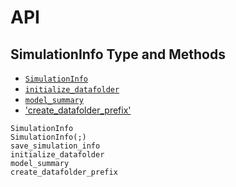 # API

## SimulationInfo Type and Methods

- [`SimulationInfo`](@ref)
- [`initialize_datafolder`](@ref)
- [`model_summary`](@ref)
- ['create_datafolder_prefix'](@ref)

```@docs
SimulationInfo
SimulationInfo(;)
save_simulation_info
initialize_datafolder
model_summary
create_datafolder_prefix
```

<!-- ```@autodocs
Modules = [VariationalMC]
``` -->